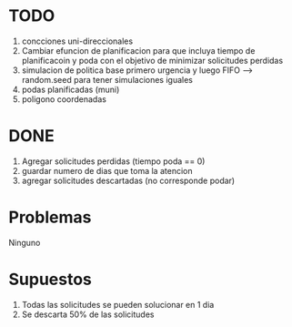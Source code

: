 # TODO

1. concciones uni-direccionales
1. Cambiar efuncion de planificacion para que incluya tiempo de planificacoin y poda con el objetivo de minimizar solicitudes perdidas
1. simulacion de politica base primero urgencia y luego FIFO --> random.seed para tener simulaciones iguales
1. podas planificadas (muni)
1. poligono coordenadas

# DONE

1. Agregar solicitudes perdidas (tiempo poda == 0)
1. guardar numero de dias que toma la atencion
1. agregar solicitudes descartadas (no corresponde podar)

# Problemas

Ninguno

# Supuestos

1. Todas las solicitudes se pueden solucionar en 1 dia
1. Se descarta 50% de las solicitudes